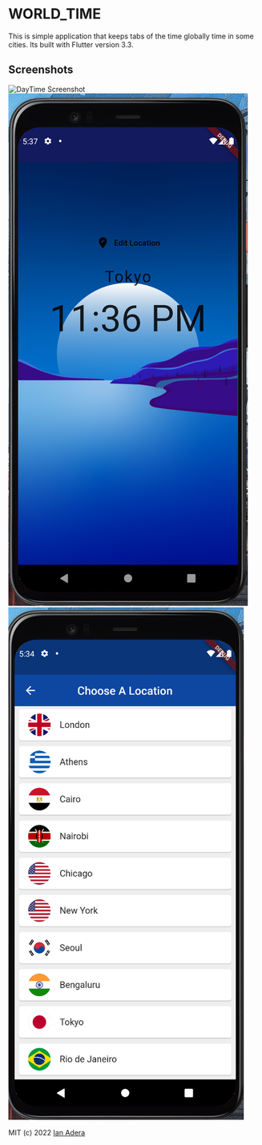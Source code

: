 # WORLD_TIME

This is simple application that keeps tabs of the time globally time in some cities.
Its built  with Flutter version 3.3.

## Screenshots 

![DayTime Screenshot](https://github.com/Ianodad/world_timert/blob/master/screenshots/DayTime_main.png)
![NightTIme Screenshot](https://github.com/Ianodad/world_timer/blob/master/screenshots/NightTime_main.png)
![Choose Location Screenshot](https://github.com/Ianodad/world_timer/blob/master/screenshots/Choose_location.png)


MIT (c) 2022 [Ian Adera](https://github.com/ianodad)


